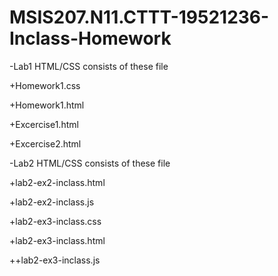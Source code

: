 # MSIS207.N11.CTTT-19521236-Inclass-Homework
-Lab1 HTML/CSS consists of these file

+Homework1.css

+Homework1.html

+Excercise1.html

+Excercise2.html

-Lab2 HTML/CSS consists of these file

+lab2-ex2-inclass.html

+lab2-ex2-inclass.js

+lab2-ex3-inclass.css

+lab2-ex3-inclass.html

++lab2-ex3-inclass.js
